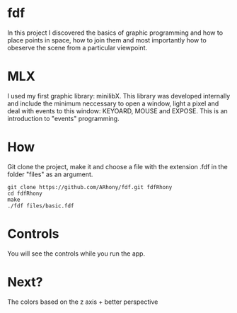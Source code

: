 # fdf
In this project I discovered the basics of graphic programming and how to place points in space, how to join them and most importantly how to obeserve the scene from a particular viewpoint.

# MLX
I used my first graphic library: minilibX. This library was developed internally and include the minimum neccessary to open a window, light a pixel and deal with events to this window: KEYOARD, MOUSE and EXPOSE. This is an introduction to "events" programming.

# How
Git clone the project, make it and choose a file with the extension .fdf in the folder "files" as an argument.

```
git clone https://github.com/ARhony/fdf.git fdfRhony
cd fdfRhony
make
./fdf files/basic.fdf
```
# Controls
You will see the controls while you run the app.

# Next?
The colors based on the z axis + better perspective
